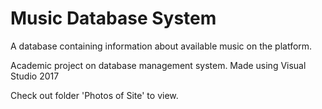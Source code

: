 # Music Database System
A database containing information about available music on the platform.

Academic project on database management system.
Made using Visual Studio 2017

Check out folder 'Photos of Site' to view.

